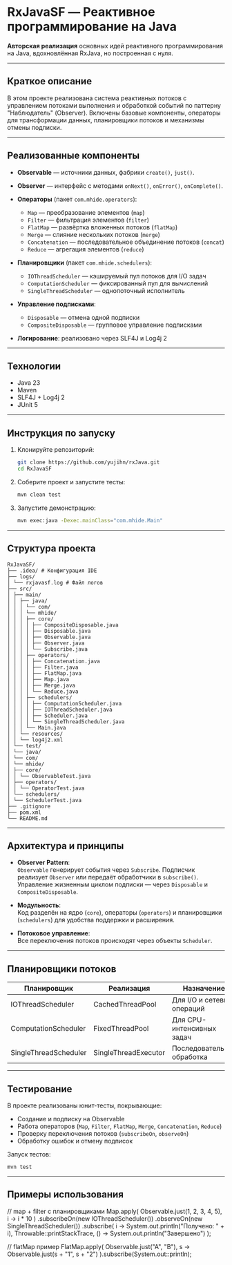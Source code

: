 # RxJavaSF — Реактивное программирование на Java

**Авторская реализация** основных идей реактивного программирования на Java, вдохновлённая RxJava, но построенная с нуля.

---

## Краткое описание

В этом проекте реализована система реактивных потоков с управлением потоками выполнения и обработкой событий по паттерну "Наблюдатель" (Observer). Включены базовые компоненты, операторы для трансформации данных, планировщики потоков и механизмы отмены подписки.

---

## Реализованные компоненты

- **Observable** — источники данных, фабрики `create()`, `just()`.
- **Observer** — интерфейс с методами `onNext()`, `onError()`, `onComplete()`.
- **Операторы** (пакет `com.mhide.operators`):

  - `Map` — преобразование элементов (`map`)
  - `Filter` — фильтрация элементов (`filter`)
  - `FlatMap` — развёртка вложенных потоков (`flatMap`)
  - `Merge` — слияние нескольких потоков (`merge`)
  - `Concatenation` — последовательное объединение потоков (`concat`)
  - `Reduce` — агрегация элементов (`reduce`)

- **Планировщики** (пакет `com.mhide.schedulers`):

  - `IOThreadScheduler` — кэшируемый пул потоков для I/O задач
  - `ComputationScheduler` — фиксированный пул для вычислений
  - `SingleThreadScheduler` — однопоточный исполнитель

- **Управление подписками**:

  - `Disposable` — отмена одной подписки
  - `CompositeDisposable` — групповое управление подписками

- **Логирование**: реализовано через SLF4J и Log4j 2

---

## Технологии

- Java 23
- Maven
- SLF4J + Log4j 2
- JUnit 5

---

## Инструкция по запуску

1. Клонируйте репозиторий:

   ```bash
   git clone https://github.com/yujihn/rxJava.git
   cd RxJavaSF
   ```

2. Соберите проект и запустите тесты:

   ```bash
   mvn clean test
   ```

3. Запустите демонстрацию:

   ```bash
   mvn exec:java -Dexec.mainClass="com.mhide.Main"
   ```

---

## Структура проекта

```
RxJavaSF/
├── .idea/ # Конфигурация IDE
├── logs/
│ └── rxjavasf.log # Файл логов
├── src/
│ ├── main/
│ │ ├── java/
│ │ │ └── com/
│ │ │ └── mhide/
│ │ │ ├── core/
│ │ │ │ ├── CompositeDisposable.java
│ │ │ │ ├── Disposable.java
│ │ │ │ ├── Observable.java
│ │ │ │ ├── Observer.java
│ │ │ │ └── Subscribe.java
│ │ │ ├── operators/
│ │ │ │ ├── Concatenation.java
│ │ │ │ ├── Filter.java
│ │ │ │ ├── FlatMap.java
│ │ │ │ ├── Map.java
│ │ │ │ ├── Merge.java
│ │ │ │ └── Reduce.java
│ │ │ ├── schedulers/
│ │ │ │ ├── ComputationScheduler.java
│ │ │ │ ├── IOThreadScheduler.java
│ │ │ │ ├── Scheduler.java
│ │ │ │ └── SingleThreadScheduler.java
│ │ │ └── Main.java
│ │ └── resources/
│ │ └── log4j2.xml
│ └── test/
│ └── java/
│ └── com/
│ └── mhide/
│ ├── core/
│ │ └── ObservableTest.java
│ ├── operators/
│ │ └── OperatorTest.java
│ └── schedulers/
│ └── SchedulerTest.java
├── .gitignore
├── pom.xml
└── README.md
```
---

## Архитектура и принципы

- **Observer Pattern**:  
  `Observable` генерирует события через `Subscribe`. Подписчик реализует `Observer` или передаёт обработчики в `subscribe()`. Управление жизненным циклом подписки — через `Disposable` и `CompositeDisposable`.

- **Модульность**:  
  Код разделён на ядро (`core`), операторы (`operators`) и планировщики (`schedulers`) для удобства поддержки и расширения.

- **Потоковое управление**:  
  Все переключения потоков происходят через объекты `Scheduler`.

---

## Планировщики потоков

| Планировщик          | Реализация                 | Назначение                   |
|----------------------|----------------------------|------------------------------|
| IOThreadScheduler    | CachedThreadPool           | Для I/O и сетевых операций   |
| ComputationScheduler | FixedThreadPool            | Для CPU-интенсивных задач    |
| SingleThreadScheduler| SingleThreadExecutor       | Последовательная обработка   |

---

## Тестирование

В проекте реализованы юнит-тесты, покрывающие:

- Создание и подписку на Observable
- Работа операторов (`Map`, `Filter`, `FlatMap`, `Merge`, `Concatenation`, `Reduce`)
- Проверку переключения потоков (`subscribeOn`, `observeOn`)
- Обработку ошибок и отмену подписок

Запуск тестов:
```
mvn test
```
---

## Примеры использования

// map + filter с планировщиками
Map.apply(
Observable.just(1, 2, 3, 4, 5),
i -> i * 10
)
.subscribeOn(new IOThreadScheduler())
.observeOn(new SingleThreadScheduler())
.subscribe(
i -> System.out.println("Получено: " + i),
Throwable::printStackTrace,
() -> System.out.println("Завершено")
);

// flatMap пример
FlatMap.apply(
Observable.just("A", "B"),
s -> Observable.just(s + "1", s + "2")
).subscribe(System.out::println);

